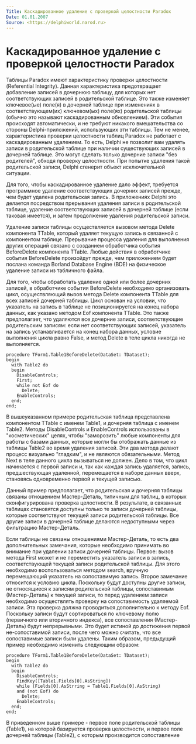 ```yaml
---
Title: Каскадированное удаление с проверкой целостности Paradox
Date: 01.01.2007
Source: <https://delphiworld.narod.ru>
---
```



Каскадированное удаление с проверкой целостности Paradox
========================================================

Таблицы Paradox имеют характеристику проверки целостности (Referential
Integrity). Данная характеристика предотвращает добавление записей в
дочернюю таблицу, для которых нет соответствующих записей в родительской
таблице. Это также изменяет ключевое(ые) поле(я) в дочерней таблице при
изменениях в соответствующем(их) ключевом(ых) поле(ях) родительской
таблицы (обычно это называют каскадированным обновлением). Эти события
происходят автоматически, и не требуют никакого вмешательства со стороны
Delphi-приложений, использующих эти таблицы. Тем не менее,
характеристика проверки целостности таблиц Paradox не работает с
каскадированным удалением. То есть, Delphi не позволит вам удалять
записи в родительской таблице при наличии существующих записей в
дочерней таблице. Это могут сделать только дочерние записи "без
родителей", обходя проверку целостности. При попытке удаления такой
родительской записи, Delphi сгенерит объект исключительной ситуации.

Для того, чтобы каскадированное удаление дало эффект, требуется
программное удаление соответствующих дочерних записей прежде, чем будет
удалена родительская запись. В приложениях Delphi это делается
посредством прерывания удаления записи в родительской таблице, удаление
соответствующих записей в дочерней таблице (если таковая имеется), и
затем продолжение удаления родительской записи.

Удаление записи таблицы осуществляется вызовом метода Delete компонента
TTable, который удаляет текущую запись в связанной с компонентом
таблице. Прерывание процесса удаления для выполнения других операций
связано с созданием обработчика события BeforeDelete компонента TTable.
Любые действия в обработчике события BeforeDelete произойдут прежде, чем
приложением будет послана команда Borland Database Engine (BDE) на
физическое удаление записи из табличного файла.

Для того, чтобы обработать удаление одной или более дочерних записей, в
обработчике события BeforeDelete необходимо организовать цикл,
осуществляющий вызов метода Delete компонента TTable для всех записей
дочерней таблицы. Цикл основан на условии, что указатель на запись в
таблице не позиционируется на конец набора данных, как указано методом
Eof компонента TTable. Это также предполагает, что удаляются все
дочерние записи, соответствующие родительским записям: если нет
соответствующих записей, указатель на запись устанавливается на конец
набора данных, условие выполнения цикла равно False, и метод Delete в
теле цикла никогда не выполняется.

    procedure TForm1.Table1BeforeDelete(DataSet: TDataset);
    begin
      with Table2 do
      begin
        DisableControls;
        First;
        while not Eof do
          Delete;
        EnableControls;
      end;
    end;

В вышеуказанном примере родительская таблица представлена компонентом
TTable с именем Table1, и дочерняя таблица с именем Table2. Методы
DisableControls и EnableControls использованы в "косметических" целях,
чтобы "заморозить" любые компоненты для работы с базами данных,
которые могли бы отображать данные из таблицы Table2 во время удаления
записей. Эти два метода делают процесс визуально "гладким", и не
являются обязательными. Метод Next в теле данного цикла вызываться не
должен. Дело в том, что цикл начинается с первой записи и, так как
каждая запись удаляется, запись, предшествующая удаленной, перемещается
в наборе данных вверх, становясь одновременно первой и текущей записью.

Данный пример предполагает, что родительская и дочерняя таблицы связаны
отношением Мастер-Деталь, типичным для таблиц, в которых
сконфигурирована проверка целостности. В результате, в связанных
таблицах становятся доступны только те записи дочерней таблицы, которые
соответствуют текущей записи родительской таблицы. Все другие записи в
дочерней таблице делаются недоступными через фильтрацию Мастер-Деталь.

Если таблицы не связаны отношениями Мастер-Деталь, то есть два
дополнительных замечания, которые необходимо принимать во внимание при
удалении записи дочерней таблицы. Первое: вызов метода First может и не
переместить указатель записи в запись, соответствующей текущей записи
родительской таблицы. Для этого необходимо воспользоваться методом
search, вручную перемещающий указатель на сопоставимую запись. Второе
замечание относится к условию цикла. Поскольку будут доступны другие
записи, не относящиеся к записям родительской таблицы, сопоставимым
(Мастер-Деталь) к текущей записи, то перед удалением записи необходимо
осуществлять проверку на сопоставимость удаляемой записи. Эта проверка
должна проводиться дополнительно к методу Eof. Поскольку записи будут
сортироваться по ключевому полю (первичного или вторичного индекса), все
сопоставления (Мастер-Деталь) будут непрерывными. Это будет истиной до
достижения первой не-сопоставимой записи, после чего можно считать, что
все сопоставимые записи были удалены. Таким образом, предыдущий пример
необходимо изменить следующим образом:

    procedure TForm1.Table1BeforeDelete(DataSet: TDataset);
    begin
      with Table2 do
      begin
        DisableControls;
        FindKey([Table1.Fields[0].AsString])
        while (Fields[0].AsStrring = Table1.Fields[0].AsString)
        and (not Eof) do
          Delete;
        EnableControls;
      end;
    end;

В приведенном выше примере - первое поле родительской таблицы (Table1),
на которой базируется проверка целостности, и первое поле дочерней
таблицы (Table2), с которым производится сопоставление

